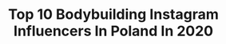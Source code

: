 ---
title: Top 10 Bodybuilding Instagram Influencers In Poland In 2020
description: >-
  Find top bodybuilding Instagram influencers in Poland in 2020. Most popular hashtags: #bodybuilding #smile #polishgirl #training.
platform: Instagram
profiles:
  - username: "karolstuglik"
    fullname: >-
      Karol Stuglik
    location: "Poland"
    followers: 25392
    engagement: 382
    commentsToLikes: 0.017223
    id: ck14gqb0f6ih30i19crejfv8y
    verified: false
    hashtags: "#muscles, #fitfam, #polishdzik, #supplement"
  - username: "gainzdesire"
    fullname: >-
      Mikołaj Żegliński
    location: "Poland"
    followers: 21204
    engagement: 439
    commentsToLikes: 0.017638
    id: ck6tybuep2tmk0j71edexwgya
    verified: false
    hashtags: "#debiutynpc, #bikinifitness, #inozytol, #sylwetka"
  - username: "fornalskimaciek"
    fullname: >-
      maciek fornalski
    location: "Poland"
    followers: 2694
    engagement: 1535
    commentsToLikes: 0.043112
    id: ck15tcsnkhgrh0i19xwq4vtdv
    verified: false
    hashtags: "#suple, #kreatyna, #drumtattoo, #tatua"
  - username: "wysockaaga"
    fullname: >-
      Agnieszka Wysocka
    location: "Poland"
    followers: 140737
    engagement: 800
    commentsToLikes: 0.064869
    id: ck5hrvhamvjr10i11jxdjii7z
    verified: false
    hashtags: "#photoshoot, #coffeelover, #summer2019, #selfie"
  - username: "dominika_wisniewska2"
    fullname: >-
      Dominika Wiśniewska
    location: "Poland"
    followers: 108705
    engagement: 619
    commentsToLikes: 0.055724
    id: ck8t1rewdwqkv0j78cj59oftk
    verified: false
    hashtags: "#carpatree, #gymtime, #shoot, #video"
  - username: "mamikoyoko"
    fullname: >-
      Weronika Heck
    location: "Poland"
    followers: 778106
    engagement: 628
    commentsToLikes: 0.030690
    id: ck5c6zv9o6j5p0i11qugor9ez
    verified: true
    hashtags: "#sportbra, #voiceeffects, #samsunggalaxyzflip, #gesturecapture"
  - username: "magda_biala"
    fullname: >-
      MAGDALENA BIAŁACHOWSKA🏋️‍♀️
    location: "Poland"
    followers: 6207
    engagement: 1599
    commentsToLikes: 0.063806
    id: ck8t60bm1bt1y0j78ybqk23ci
    verified: false
    hashtags: "#photooftheday, #pompujedlafranka, #fitgirl, #tattoo"
  - username: "kasia_dzierzanowska"
    fullname: >-
      Kasia
    location: "Poland"
    followers: 8236
    engagement: 1765
    commentsToLikes: 0.055863
    id: ck8t3q16w41zv0j78akzvxrfv
    verified: false
    hashtags: "#si, #farmabialka, #gymglamour, #gymhero"
  - username: "zetesis1727"
    fullname: >-
      
    location: "Poland"
    followers: 83655
    engagement: 541
    commentsToLikes: 0.059053
    id: ck6tv3poxjzz60j71z7zgvycd
    verified: false
    hashtags: "#obsessivelingerie, #blondynka, #blackdress, #instadaily"
  - username: "summerszysz"
    fullname: >-
      Aneta
    location: "Poland"
    followers: 96738
    engagement: 700
    commentsToLikes: 0.028637
    id: ck8tds92n4l4p0j78vkzkldjk
    verified: false
    hashtags: "#vege, #glutes, #potreningu, #girlswithtattoo"
---